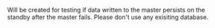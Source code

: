 Will be created for testing if data written to the master persists on the standby after the master fails. Please don't use any exisiting database.